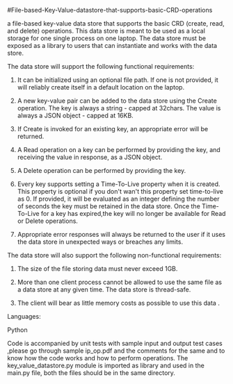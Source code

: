 #File-based-Key-Value-datastore-that-supports-basic-CRD-operations

a file-based key-value data store that supports the basic CRD (create, read, and delete) operations. This data store is meant to be used as a local storage for one single process on one laptop. The data store must be exposed as a library to users that can instantiate and works with the data store.

The data store will support the following functional requirements:

1. It can be initialized using an optional file path. If one is not provided, it will reliably create itself in a default location on the laptop. 

2. A new key-value pair can be added to the data store using the Create operation. The key is always a string - capped at 32chars. The value is always a JSON object - capped at 16KB.

3. If Create is invoked for an existing key, an appropriate error will be returned. 

4. A Read operation on a key can be performed by providing the key, and receiving the value in response, as a JSON object. 

5. A Delete operation can be performed by providing the key. 

6. Every key supports setting a Time-To-Live property when it is created. This property is optional if you don't wan't this property set time-to-live as 0. If provided, it will be evaluated as an integer defining the number of seconds the key must be retained in the data store. Once the Time-To-Live for a key has expired,the key will no longer be available for Read or Delete operations. 

7. Appropriate error responses will always be returned to the user if it uses the data store in unexpected ways or breaches any limits.


The data store will also support the following non-functional requirements:

1. The size of the file storing data must never exceed 1GB. 

2. More than one client process cannot be allowed to use the same file as a data store at any given time. The data store is thread-safe.

3. The client will bear as little memory costs as possible to use this data .


Languages:

Python


Code is accompanied by  unit tests with sample input and output test cases ,please go through sample ip_op.pdf and the comments for the same and to know how the code works and how to perform operations.
The key_value_datastore.py module is imported as library and used in the main.py file, both the files should be in the same directory.